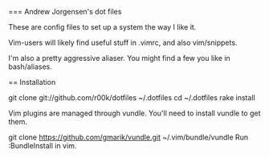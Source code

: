 ===  Andrew Jorgensen's dot files

These are config files to set up a system the way I like it.

Vim-users will likely find useful stuff in .vimrc, and also vim/snippets.

I'm also a pretty aggressive aliaser. You might find a few you like in bash/aliases.

== Installation

  git clone git://github.com/r00k/dotfiles ~/.dotfiles
  cd ~/.dotfiles
  rake install

  Vim plugins are managed through vundle. You'll need to install vundle to get them.

  git clone https://github.com/gmarik/vundle.git ~/.vim/bundle/vundle
  Run :BundleInstall in vim.
